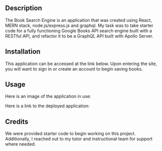 ## Description
The Book Search Engine is an application that was created using React, MERN stack, node.js/express.js and graphql. My task was to take starter code for a fully functioning Google Books API search engine built with a RESTful API, and refactor it to be a GraphQL API built with Apollo Server. 


## Installation
This application can be accessed at the link below. Upon entering the site, you will want to sign in or create an account to begin saving books.


## Usage
Here is an image of the application in use:

Here is a link to the deployed application:


## Credits
We were provided starter code to begin working on this project. Additionally, I reached out to my tutor and instructional team for support where needed.


